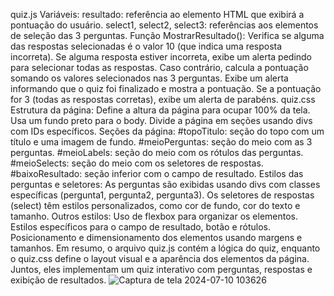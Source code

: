 quiz.js
Variáveis:
resultado: referência ao elemento HTML que exibirá a pontuação do usuário.
select1, select2, select3: referências aos elementos de seleção das 3 perguntas.
Função MostrarResultado():
Verifica se alguma das respostas selecionadas é o valor 10 (que indica uma resposta incorreta).
Se alguma resposta estiver incorreta, exibe um alerta pedindo para selecionar todas as respostas.
Caso contrário, calcula a pontuação somando os valores selecionados nas 3 perguntas.
Exibe um alerta informando que o quiz foi finalizado e mostra a pontuação.
Se a pontuação for 3 (todas as respostas corretas), exibe um alerta de parabéns.
quiz.css
Estrutura da página:
Define a altura da página para ocupar 100% da tela.
Usa um fundo preto para o body.
Divide a página em seções usando divs com IDs específicos.
Seções da página:
#topoTitulo: seção do topo com um título e uma imagem de fundo.
#meioPerguntas: seção do meio com as 3 perguntas.
#meioLabels: seção do meio com os rótulos das perguntas.
#meioSelects: seção do meio com os seletores de respostas.
#baixoResultado: seção inferior com o campo de resultado.
Estilos das perguntas e seletores:
As perguntas são exibidas usando divs com classes específicas (pergunta1, pergunta2, pergunta3).
Os seletores de respostas (select) têm estilos personalizados, como cor de fundo, cor do texto e tamanho.
Outros estilos:
Uso de flexbox para organizar os elementos.
Estilos específicos para o campo de resultado, botão e rótulos.
Posicionamento e dimensionamento dos elementos usando margens e tamanhos.
Em resumo, o arquivo quiz.js contém a lógica do quiz, enquanto o quiz.css define o layout visual e a aparência dos elementos da página. Juntos, eles implementam um quiz interativo com perguntas, respostas e exibição de resultados.
![Captura de tela 2024-07-10 103626](https://github.com/Bernardo-03P/Quiz-TWD/assets/162700391/9079662f-e427-4791-bcbf-342b45906b8c)
